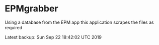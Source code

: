 # EPMgrabber
Using a database from the EPM app this application scrapes the files as required


Latest backup: Sun Sep 22 18:42:02 UTC 2019
